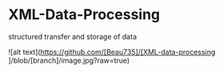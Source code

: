 # XML-Data-Processing
structured transfer and storage of data





![alt text](https://github.com/[Beau735]/[XML-data-processing
]/blob/[branch]/image.jpg?raw=true)
